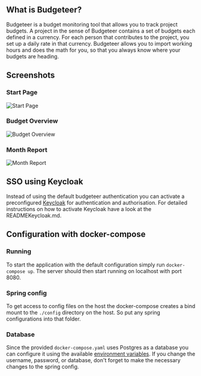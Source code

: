 ## What is Budgeteer?
Budgeteer is a budget monitoring tool that allows you to track
project budgets. A project in the sense of Budgeteer contains a set of
budgets each defined in a currency. For each person that contributes to the
project, you set up a daily rate in that currency. Budgeteer allows you to
import working hours and does the math for you, so that you always know where
your budgets are heading.

## Screenshots
### Start Page
![Start Page](https://raw.githubusercontent.com/adessoAG/budgeteer/master/screenshots/start-page.png)

### Budget Overview
![Budget Overview](https://raw.githubusercontent.com/adessoAG/budgeteer/master/screenshots/budget-overview.png)

### Month Report
![Month Report](https://raw.githubusercontent.com/adessoAG/budgeteer/master/screenshots/month-report.png)

## SSO using Keycloak

Instead of using the default budgeteer authentication you can activate a preconfigured [Keycloak](http://www.keycloak.org/) for authentication and authorisation. 
For detailed instructions on how to activate Keycloak have a look at the READMEKeycloak.md.

## Configuration with docker-compose
### Running
To start the application with the default configuration simply run `docker-compose up`.
The server should then start running on localhost with port 8080.

### Spring config
To get access to config files on the host the docker-compose creates a bind mount to the `./config` directory on the host.
So put any spring configurations into that folder.

### Database
Since the provided `docker-compose.yaml` uses Postgres as a database you can configure it using the available
[environment variables](https://github.com/docker-library/docs/blob/master/postgres/README.md#environment-variables).
If you change the username, password, or database, don't forget to make the necessary changes to the spring config.
